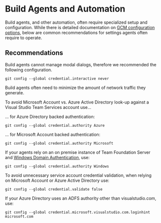 # Build Agents and Automation

Build agents, and other automation, often require specialized setup and configuration. While there is detailed documentation on [GCM configuration options](Configuration.md), below are common recommendations for settings agents often require to operate.

## Recommendations

Build agents cannot manage modal dialogs, therefore we recommended the following configuration.

    git config --global credential.interactive never

Build agents often need to minimize the amount of network traffic they generate.

To avoid Microsoft Account vs. Azure Active Directory look-up against a Visual Studio Team Services account use...

... for Azure Directory backed authentication:

    git config --global credential.authority Azure

... for Microsoft Account backed authentication:

    git config --global credential.authority Microsoft

If your agents rely on an on premise instance of Team Foundation Server and [Windows Domain Authentication](https://msdn.microsoft.com/en-us/library/ee253152(v=bts.10).aspx), use:

    git config --global credential.authority Windows

To avoid unnecessary service account credential validation, when relying on Microsoft Account or Azure Active Directory use:

    git config --global credential.validate false

If your Azure Directory uses an ADFS authority other than visualstudio.com, use:

    git config --global credential.microsoft.visualstudio.com.loginhint microsoft.com
